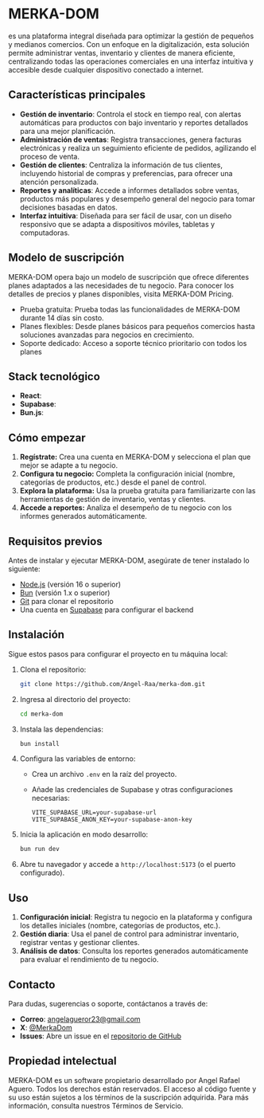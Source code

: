 # **MERKA-DOM**

es una plataforma integral diseñada para optimizar la gestión de pequeños y medianos comercios. Con un enfoque en la digitalización, esta solución permite administrar ventas, inventario y clientes de manera eficiente, centralizando todas las operaciones comerciales en una interfaz intuitiva y accesible desde cualquier dispositivo conectado a internet.

## Características principales

- **Gestión de inventario**: Controla el stock en tiempo real, con alertas automáticas para productos con bajo inventario y reportes detallados para una mejor planificación.
- **Administración de ventas**: Registra transacciones, genera facturas electrónicas y realiza un seguimiento eficiente de pedidos, agilizando el proceso de venta.
- **Gestión de clientes**: Centraliza la información de tus clientes, incluyendo historial de compras y preferencias, para ofrecer una atención personalizada.
- **Reportes y analíticas**: Accede a informes detallados sobre ventas, productos más populares y desempeño general del negocio para tomar decisiones basadas en datos.
- **Interfaz intuitiva**: Diseñada para ser fácil de usar, con un diseño responsivo que se adapta a dispositivos móviles, tabletas y computadoras.

## Modelo de suscripción

MERKA-DOM opera bajo un modelo de suscripción que ofrece diferentes planes adaptados a las necesidades de tu negocio. Para conocer los detalles de precios y planes disponibles, visita MERKA-DOM Pricing.

- Prueba gratuita: Prueba todas las funcionalidades de MERKA-DOM durante 14 días sin costo.
- Planes flexibles: Desde planes básicos para pequeños comercios hasta soluciones avanzadas para negocios en crecimiento.
- Soporte dedicado: Acceso a soporte técnico prioritario con todos los planes

## Stack tecnológico

- **React**:
- **Supabase**:
- **Bun.js**:

## Cómo empezar

1) **Regístrate:** Crea una cuenta en MERKA-DOM y selecciona el plan que mejor se adapte a tu negocio.
2) **Configura tu negocio:** Completa la configuración inicial (nombre, categorías de productos, etc.) desde el panel de control.
3) **Explora la plataforma:** Usa la prueba gratuita para familiarizarte con las herramientas de gestión de inventario, ventas y clientes.
4) **Accede a reportes:** Analiza el desempeño de tu negocio con los informes generados automáticamente.

## Requisitos previos

Antes de instalar y ejecutar MERKA-DOM, asegúrate de tener instalado lo siguiente:

- [Node.js](https://nodejs.org/) (versión 16 o superior)
- [Bun](https://bun.sh/) (versión 1.x o superior)
- [Git](https://git-scm.com/) para clonar el repositorio
- Una cuenta en [Supabase](https://supabase.com/) para configurar el backend

## Instalación

Sigue estos pasos para configurar el proyecto en tu máquina local:

1. Clona el repositorio:

   ```bash
   git clone https://github.com/Angel-Raa/merka-dom.git
   ```

2. Ingresa al directorio del proyecto:

   ```bash
   cd merka-dom
   ```

3. Instala las dependencias:

   ```bash
   bun install
   ```

4. Configura las variables de entorno:
   - Crea un archivo `.env` en la raíz del proyecto.
   - Añade las credenciales de Supabase y otras configuraciones necesarias:

     ```env
     VITE_SUPABASE_URL=your-supabase-url
     VITE_SUPABASE_ANON_KEY=your-supabase-anon-key
     ```

5. Inicia la aplicación en modo desarrollo:

   ```bash
   bun run dev
   ```

6. Abre tu navegador y accede a `http://localhost:5173` (o el puerto configurado).

## Uso

1. **Configuración inicial**: Registra tu negocio en la plataforma y configura los detalles iniciales (nombre, categorías de productos, etc.).
2. **Gestión diaria**: Usa el panel de control para administrar inventario, registrar ventas y gestionar clientes.
3. **Análisis de datos**: Consulta los reportes generados automáticamente para evaluar el rendimiento de tu negocio.

## Contacto

Para dudas, sugerencias o soporte, contáctanos a través de:

- **Correo**: [angelagueror23@gmail.com](mailto:angelagueror23@gmail.com)
- **X**: [@MerkaDom](https://x.com/MerkaDom)
- **Issues**: Abre un issue en el [repositorio de GitHub](https://github.com/Angel-Raa/merka-dom/issues)

## Propiedad intelectual

MERKA-DOM es un software propietario desarrollado por Angel Rafael Aguero. Todos los derechos están reservados. El acceso al código fuente y su uso están sujetos a los términos de la suscripción adquirida. Para más información, consulta nuestros Términos de Servicio.
